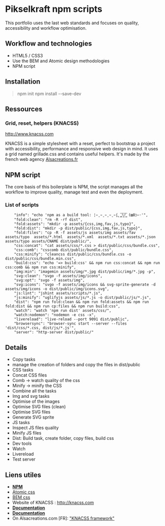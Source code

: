 # Pikselkraft npm scripts
This portfolio uses the last web standards and focuses on quality, accessibility and workflow optimisation.

## Workflow and technologies

* HTML5 / CSS3
* Use the BEM and Atomic design methodologies
* NPM script

## Installation

> npm init
> npm install --save-dev

## Ressources

### Grid, reset, helpers (KNACSS)
http://www.knacss.com

KNACSS is a simple stylesheet with a reset, perfect to bootstrap a project with accessibility, performance and responsive web design in mind. It uses a grid named grillade.css and contains useful helpers.
It's made by the french web agency [Alsacreations.fr](http://alsacreations.fr)

## NPM script
The core basis of this boilerplate is NPM, the script manages all the workflow to improve quality, manage test and even the deployment.

### List of scripts

		"info": "echo 'npm as a build tool: ¦̵̱ ̵̱ ̵̱ ̵̱ ̵̱(̢ ̡͇̅└͇̅┘͇̅ (▤8כ−◦'",
		"fold:clean": "rm -R -rf dist",
		"fold:assets": "mkdir -p assets/{css,img,fav,js,typo}",
		"fold:dist": "mkdir -p dist/public/{css,img,fav,js,typo}",
		"fold:files": "cp -R -f assets/js assets/img assets/fav assets/typo  assets/*.html  assets/*.xml  assets/*.txt assets/*.json  assets/typo assets/CNAME dist/public/",
		"css:concat": "cat assets/css/*.css > dist/public/css/bundle.css",
		"css:comb": "csscomb dist/public/bundle.css",
		"css:minify": "cleancss dist/public/css/bundle.css -o dist/public/css/bundle.min.css",
		"build:css": "echo '=> build:css' && npm run css:concat && npm run css:comb && npm run css:minify",
		"img:min": "imagemin assets/img/*.jpg dist/public/img/*.jpg -p",
		"svg:clean": "svgo -f assets/img/icons",
		"svg:opt": "svgo -f assets/img",
		"svg:icons": "svgo -f assets/img/icons && svg-sprite-generate -d assets/img/icons -o dist/public/img/icons.svg",
		"js:lint": "jshint assets/scripts/*.js",
		"js:minify": "uglifyjs assets/js/*.js -o dist/public/js/*.js",
		"dist": "npm run fold:clean && npm run fold:assets && npm run fold:dist && npm run cp:files && npm run build:css",
		"watch": "watch 'npm run dist' assets/css/",
		"watch:nodemon": "nodemon -e css -x",
		"livereload": "live-reload --port 9091 dist/public",
		"browsersync": "browser-sync start --server --files 'dist/css/*.css, dist/js/*.js'",
		"server": "http-server dist/public/"

## Details

* Copy tasks
 * manage the creation of folders and copy the files in dist/public
* CSS tasks
 * Concat CSS files
 * Comb -> watch quality of the css
 * Minify -> minify the CSS
 * Combine all the tasks
* Img and svg tasks
 * Optimise of the images
 * Optimise SVG files (clean)
 * Optimise SVG files
 * Generate SVG sprite
* JS tasks
 * Inspect JS files quality
 * Minify JS files
* Dist: Build task, create folder, copy files, build css
* Dev tools
 * Watch
 * Livereload
 * Test server

## Liens utiles

* [**NPM**](https://www.npmjs.com)
* [Atomic css](http://bradfrost.com/blog/post/atomic-web-design/)
* [BEM css](http://getbem.com/introduction/)
 * Website of KNACSS : http://knacss.com
 * [**Documentation**](https://github.com/raphaelgoetter/KNACSS/tree/master/doc)
 * [**Documentation**](https://github.com/raphaelgoetter/KNACSS/tree/master/doc)
 * On Alsacreations.com [FR]: ["KNACSS framework"](http://www.alsacreations.com/tuto/lire/1577-decouverte-du-framework-css-KNACSS.html)
